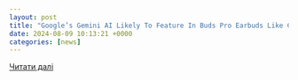 ```yaml
---
layout: post
title: "Google’s Gemini AI Likely To Feature In Buds Pro Earbuds Like ChatGPT: All Details - News18"
date: 2024-08-09 10:13:21 +0000
categories: [news]
---
```


[Читати далі](https://www.news18.com/tech/googles-gemini-ai-likely-to-feature-in-buds-pro-earbuds-like-chatgpt-all-details-8997099.html)
